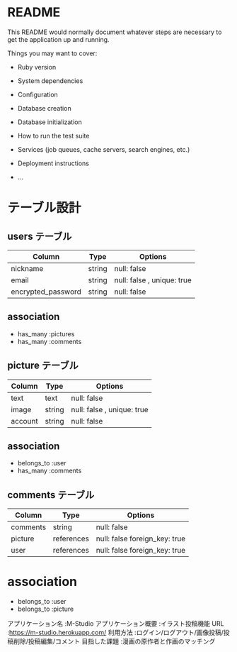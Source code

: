 # README

This README would normally document whatever steps are necessary to get the
application up and running.

Things you may want to cover:

* Ruby version

* System dependencies

* Configuration

* Database creation

* Database initialization

* How to run the test suite

* Services (job queues, cache servers, search engines, etc.)

* Deployment instructions

* ...
# テーブル設計

## users テーブル

| Column             | Type   | Options                    |
| ------------------ | ------ | -------------------------- |
| nickname           | string | null: false                |
| email              | string | null: false , unique: true |
| encrypted_password | string | null: false                |

## association
- has_many :pictures
- has_many :comments

## picture テーブル

| Column             | Type   | Options                    |
| ------------------ | ------ | -------------------------- |
| text               | text   | null: false                |
| image              | string | null: false , unique: true |
| account            | string | null: false                |

## association
- belongs_to :user
- has_many :comments

## comments テーブル

| Column   | Type       | Options                       |
| -------- | ---------- | ----------------------------- |
| comments | string     | null: false                   |
| picture  | references | null: false foreign_key: true |
| user     | references | null: false foreign_key: true |

# association
- belongs_to :user
- belongs_to :picture

アプリケーション名    :M-Studio
アプリケーション概要  :イラスト投稿機能
URL                :https://m-studio.herokuapp.com/
利用方法            :ログイン/ログアウト/画像投稿/投稿削除/投稿編集/コメント
目指した課題         :漫画の原作者と作画のマッチング
